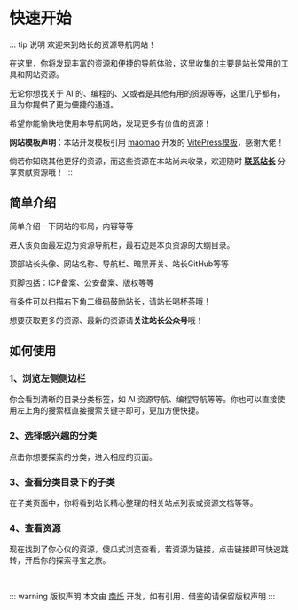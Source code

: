 

# 快速开始

::: tip 说明
欢迎来到站长的资源导航网站！

在这里，你将发现丰富的资源和便捷的导航体验，这里收集的主要是站长常用的工具和网站资源。

无论你想找关于 AI 的、编程的、又或者是其他有用的资源等等，这里几乎都有，且为你提供了更为便捷的通道。

希望你能愉快地使用本导航网站，发现更多有价值的资源！

**网站模板声明**：本站开发模板引用 [maomao](https://github.com/maomao1996) 开发的 [VitePress模板](https://github.com/maomao1996/vitepress-nav-template)，感谢大佬！

倘若你知晓其他更好的资源，而这些资源在本站尚未收录，欢迎随时 <a href='/about/'>**联系站长**</a> 分享贡献资源哦！
:::

## 简单介绍

简单介绍一下网站的布局，内容等等

进入该页面最左边为资源导航栏，最右边是本页资源的大纲目录。

顶部站长头像、网站名称、导航栏、暗黑开关、站长GitHub等等

页脚包括：ICP备案、公安备案、版权等等

有条件可以扫描右下角二维码鼓励站长，请站长喝杯茶哦！

想要获取更多的资源、最新的资源请**关注站长公众号**哦！


## 如何使用

###  1、浏览左侧侧边栏
你会看到清晰的目录分类标签，如 AI 资源导航、编程导航等等。你也可以直接使用左上角的搜索框直接搜索关键字即可，更加方便快捷。

### 2、选择感兴趣的分类
点击你想要探索的分类，进入相应的页面。

### 3、查看分类目录下的子类
在子类页面中，你将看到站长精心整理的相关站点列表或资源文档等等。

### 4、查看资源
现在找到了你心仪的资源，傻瓜式浏览查看，若资源为链接，点击链接即可快速跳转，开启你的探索寻宝之旅。

<br/>

::: warning 版权声明
本文由 [南烁](https://github.com/nanshuo0814) 开发，如有引用、借鉴的请保留版权声明
:::
